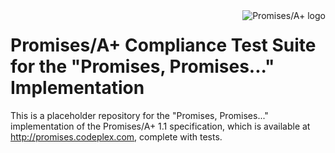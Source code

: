 <a href="http://promises-aplus.github.com/promises-spec">
    <img src="http://promises-aplus.github.com/promises-spec/assets/logo-small.png"
         align="right" alt="Promises/A+ logo" />
</a>

# Promises/A+ Compliance Test Suite for the "Promises, Promises..." Implementation

This is a placeholder repository for the "Promises, Promises..." implementation of the Promises/A+ 1.1 specification, which is available at http://promises.codeplex.com, complete with tests.
